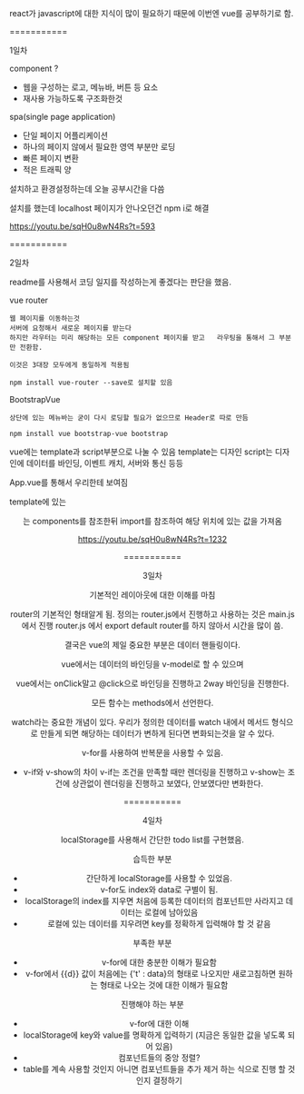 react가 javascript에 대한 지식이 많이 필요하기 때문에 이번엔 vue를 공부하기로 함.

===========

1일차

component ?

- 웹을 구성하는 로고, 메뉴바, 버튼 등 요소
- 재사용 가능하도록 구조화한것

spa(single page application)

- 단일 페이지 어플리케이션
- 하나의 페이지 않에서 필요한 영역 부분만 로딩
- 빠른 페이지 변환
- 적은 트래픽 양

설치하고 환경설정하는데 오늘 공부시간을 다씀

설치를 했는데 localhost 페이지가 안나오던건 npm i로 해결

https://youtu.be/sqH0u8wN4Rs?t=593

===========

2일차

readme를 사용해서 코딩 일지를 작성하는게 좋겠다는 판단을 했음.

vue router

    웹 페이지를 이동하는것
    서버에 요청해서 새로운 페이지를 받는다
    하지만 라우터는 미리 해당하는 모든 component 페이지를 받고   라우팅을 통해서 그 부분만 전환함.

    이것은 3대장 모두에게 동일하게 적용됨

    npm install vue-router --save로 설치할 있음

BootstrapVue

    상단에 있는 메뉴바는 굳이 다시 로딩할 필요가 없으므로 Header로 따로 만듬

    npm install vue bootstrap-vue bootstrap

vue에는 template과 script부분으로 나눌 수 있음
template는 디자인
script는 디자인에 데이터를 바인딩, 이벤트 캐치, 서버와 통신 등등

App.vue를 통해서 우리한테 보여짐

template에 있는 <Header/>는 components를 참조한뒤 import를 참조하여 해당 위치에 있는 값을 가져옴

https://youtu.be/sqH0u8wN4Rs?t=1232

===========

3일차

기본적인 레이아웃에 대한 이해를 마침

router의 기본적인 형태알게 됨. 정의는 router.js에서 진행하고 사용하는 것은 main.js에서 진행
router.js 에서 export default router를 하지 않아서 시간을 많이 씀.

결국은 vue의 제일 중요한 부분은 데이터 핸들링이다.

vue에서는 데이터의 바인딩을 v-model로 할 수 있으며

vue에서는 onClick말고 @click으로 바인딩을 진행하고 2way 바인딩을 진행한다.

모든 함수는 methods에서 선언한다.

watch라는 중요한 개념이 있다.
우리가 정의한 데이터를 watch 내에서 메서드 형식으로 만들게 되면 해당하는 데이터가 변하게 된다면 변화되는것을 알 수 있다.

v-for를 사용하여 반복문을 사용할 수 있음.

- v-if와 v-show의 차이
  v-if는 조건을 만족할 때만 렌더링을 진행하고
  v-show는 조건에 상관없이 렌더링을 진행하고 보였다, 안보였다만 변화한다.

===========

4일차

localStorage를 사용해서 간단한 todo list를 구현했음.

습득한 부분

- 간단하게 localStorage를 사용할 수 있었음.
- v-for도 index와 data로 구별이 됨.
- localStorage의 index를 지우면 처음에 등록한 데이터의 컴포넌트만 사라지고 데이터는 로컬에 남아있음
- 로컬에 있는 데이터를 지우려면 key를 정확하게 입력해야 할 것 같음

부족한 부분

- v-for에 대한 충분한 이해가 필요함
- v-for에서 {{d}} 값이 처음에는 {'t' : data}의 형태로 나오지만 새로고침하면 원하는 형태로 나오는 것에 대한 이해가 필요함

진행해야 하는 부분

- v-for에 대한 이해
- localStorage에 key와 value를 명확하게 입력하기 (지금은 동일한 값을 넣도록 되어 있음)
- 컴포넌트들의 중앙 정렬?
- table를 계속 사용할 것인지 아니면 컴포넌트들을 추가 제거 하는 식으로 진행 할 것인지 결정하기
